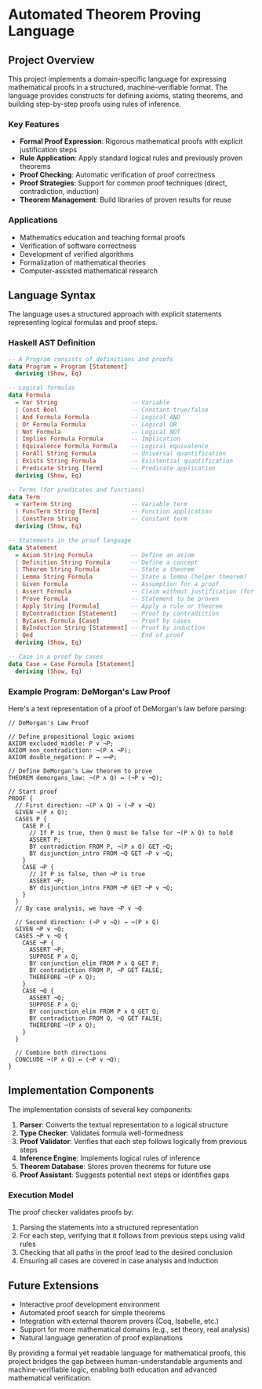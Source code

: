 # Automated Theorem Proving Language

## Project Overview

This project implements a domain-specific language for expressing mathematical proofs in a structured, machine-verifiable format. The language provides constructs for defining axioms, stating theorems, and building step-by-step proofs using rules of inference.

### Key Features

- **Formal Proof Expression**: Rigorous mathematical proofs with explicit justification steps
- **Rule Application**: Apply standard logical rules and previously proven theorems
- **Proof Checking**: Automatic verification of proof correctness
- **Proof Strategies**: Support for common proof techniques (direct, contradiction, induction)
- **Theorem Management**: Build libraries of proven results for reuse

### Applications

- Mathematics education and teaching formal proofs
- Verification of software correctness
- Development of verified algorithms
- Formalization of mathematical theories
- Computer-assisted mathematical research

## Language Syntax

The language uses a structured approach with explicit statements representing logical formulas and proof steps.

### Haskell AST Definition

```haskell
-- A Program consists of definitions and proofs
data Program = Program [Statement]
  deriving (Show, Eq)

-- Logical formulas
data Formula
  = Var String                     -- Variable
  | Const Bool                     -- Constant true/false
  | And Formula Formula            -- Logical AND
  | Or Formula Formula             -- Logical OR
  | Not Formula                    -- Logical NOT
  | Implies Formula Formula        -- Implication
  | Equivalence Formula Formula    -- Logical equivalence
  | ForAll String Formula          -- Universal quantification
  | Exists String Formula          -- Existential quantification
  | Predicate String [Term]        -- Predicate application
  deriving (Show, Eq)

-- Terms (for predicates and functions)
data Term
  = VarTerm String                 -- Variable term
  | FuncTerm String [Term]         -- Function application
  | ConstTerm String               -- Constant term
  deriving (Show, Eq)

-- Statements in the proof language
data Statement
  = Axiom String Formula           -- Define an axiom
  | Definition String Formula      -- Define a concept
  | Theorem String Formula         -- State a theorem
  | Lemma String Formula           -- State a lemma (helper theorem)
  | Given Formula                  -- Assumption for a proof
  | Assert Formula                 -- Claim without justification (for hypotheticals)
  | Prove Formula                  -- Statement to be proven
  | Apply String [Formula]         -- Apply a rule or theorem
  | ByContradiction [Statement]    -- Proof by contradiction
  | ByCases Formula [Case]         -- Proof by cases
  | ByInduction String [Statement] -- Proof by induction
  | Qed                            -- End of proof
  deriving (Show, Eq)

-- Case in a proof by cases
data Case = Case Formula [Statement]
  deriving (Show, Eq)
```

### Example Program: DeMorgan's Law Proof

Here's a text representation of a proof of DeMorgan's law before parsing:

```
// DeMorgan's Law Proof

// Define propositional logic axioms
AXIOM excluded_middle: P ∨ ¬P;
AXIOM non_contradiction: ¬(P ∧ ¬P);
AXIOM double_negation: P ↔ ¬¬P;

// Define DeMorgan's Law theorem to prove
THEOREM demorgans_law: ¬(P ∧ Q) ↔ (¬P ∨ ¬Q);

// Start proof
PROOF {
  // First direction: ¬(P ∧ Q) → (¬P ∨ ¬Q)
  GIVEN ¬(P ∧ Q);
  CASES P {
    CASE P {
      // If P is true, then Q must be false for ¬(P ∧ Q) to hold
      ASSERT P;
      BY contradiction FROM P, ¬(P ∧ Q) GET ¬Q;
      BY disjunction_intro FROM ¬Q GET ¬P ∨ ¬Q;
    }
    CASE ¬P {
      // If P is false, then ¬P is true
      ASSERT ¬P;
      BY disjunction_intro FROM ¬P GET ¬P ∨ ¬Q;
    }
  }
  // By case analysis, we have ¬P ∨ ¬Q
  
  // Second direction: (¬P ∨ ¬Q) → ¬(P ∧ Q)
  GIVEN ¬P ∨ ¬Q;
  CASES ¬P ∨ ¬Q {
    CASE ¬P {
      ASSERT ¬P;
      SUPPOSE P ∧ Q;
      BY conjunction_elim FROM P ∧ Q GET P;
      BY contradiction FROM P, ¬P GET FALSE;
      THEREFORE ¬(P ∧ Q);
    }
    CASE ¬Q {
      ASSERT ¬Q;
      SUPPOSE P ∧ Q;
      BY conjunction_elim FROM P ∧ Q GET Q;
      BY contradiction FROM Q, ¬Q GET FALSE;
      THEREFORE ¬(P ∧ Q);
    }
  }
  
  // Combine both directions
  CONCLUDE ¬(P ∧ Q) ↔ (¬P ∨ ¬Q);
}
```

## Implementation Components

The implementation consists of several key components:

1. **Parser**: Converts the textual representation to a logical structure
2. **Type Checker**: Validates formula well-formedness
3. **Proof Validator**: Verifies that each step follows logically from previous steps
4. **Inference Engine**: Implements logical rules of inference
5. **Theorem Database**: Stores proven theorems for future use
6. **Proof Assistant**: Suggests potential next steps or identifies gaps

### Execution Model

The proof checker validates proofs by:
1. Parsing the statements into a structured representation
2. For each step, verifying that it follows from previous steps using valid rules
3. Checking that all paths in the proof lead to the desired conclusion
4. Ensuring all cases are covered in case analysis and induction

## Future Extensions

- Interactive proof development environment
- Automated proof search for simple theorems
- Integration with external theorem provers (Coq, Isabelle, etc.)
- Support for more mathematical domains (e.g., set theory, real analysis)
- Natural language generation of proof explanations

By providing a formal yet readable language for mathematical proofs, this project bridges the gap between human-understandable arguments and machine-verifiable logic, enabling both education and advanced mathematical verification.
